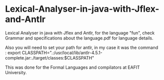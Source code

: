 # Lexical-Analyser-in-java-with-Jflex-and-Antlr
Lexical Analyser in java with Jflex and Antlr, for the language "fun", check  Grammar and specifications about the language.pdf for language details.

Also you will need to set your path for antlr, in my case it was the command : 
export CLASSPATH=".:/usr/local/lib/antlr-4.5.1-complete.jar:./target/classes:$CLASSPATH"

This was done for the Formal Languages and compilators at EAFIT University.
